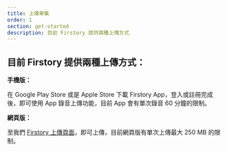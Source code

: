 ```yaml
---
title: 上傳單集
order: 1
section: get-started
description: 目前 Firstory 提供兩種上傳方式
---
```


## 目前 Firstory 提供兩種上傳方式：

**手機版：**

在 Google Play Store 或是 Apple Store 下載 Firstory App，登入或註冊完成後，即可使用 App 錄音上傳功能，目前 App 會有單次錄音 60 分鐘的限制。

**網頁版：**

至我們 [Firstory 上傳頁面](https://open.firstory.me/upload)，即可上傳，目前網頁版有單次上傳最大 250 MB 的限制。
